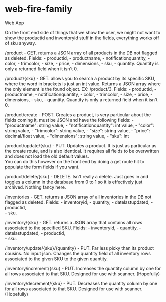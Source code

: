 # web-fire-family
Web App


On the front end side of things that we show the user, we might not want to show the productid and inventoryid stuff in 
the fields, everything works off of sku anyway.

/product - GET.
returns a JSON array of all products in the DB not flagged as deleted. 
Fields: 
     - productid, 
     - productname, 
     - notificationquantity, 
     - color, 
     - trimcolor, 
     - size, 
     - price, 
     - dimensions, 
     - sku, 
     - quantity. Quantity is only a returned field when it isn't 0.


/product/{sku} - GET. 
allows you to search a product by its specific SKU, where the word in brackets is just an int value. 
Returns a JSON array where the only element is the found object. EX: /product/3. 
Fields: 
    - productid, 
    - productname, 
    - notificationquantity, 
    - color, 
    - trimcolor, 
    - size, 
    - price, 
    - dimensions, 
    - sku, 
    - quantity. Quantity is only a returned field when it isn't 0.


/product/create - POST. 
Creates a product, is very particular about the fields coming it, must be JSON and have the following 
fields: 
    - "productname": string value, 
    - "notificationquantity": int value, 
    - "color": string value, 
    - "trimcolor": string value, 
    - "size": string value, 
    - "price": decimal/float value, 
    - "dimensions": string value, 
    - "sku": int


/product/update/{sku} - PUT. 
Updates a product. It is just as particular as the create route, and is also identical. 
It requires all fields to be overwritten and does not load the old default values.  
You can do this however on the front end by doing a get route hit to populate the form fields if you want.


/product/delete/[sku} - DELETE. 
Isn't really a delete. Just goes in and toggles a column in the database from 0 to 1 so it is effectively just archived. 
Nothing fancy here.


/inventories - GET. 
returns a JSON array of all inventories in the DB not flagged as deleted. 
Fields: 
    - inventoryid, 
    - quantity, 
    - datelastupdated, 
    - productid,  
    - sku.


/inventory/{sku} - GET. 
returns a JSON array that contains all rows associated to the specified SKU. 
Fields: 
    - inventoryid, 
    - quantity, 
    - datelastupdated, 
    - productid,  
    - sku.


/inventory/update/{sku}/{quantity} - PUT. 
Far less picky than its product cousins. No input json. 
Changes the quantity field of all inventory rows associated to the given SKU to the given quantity.


/inventory/increment/{sku} - PUT. 
Increases the quantity column by one for all rows associated to that SKU. Designed for use with scanner. (Hopefully)


/inventory/decrement/{sku} - PUT. 
Decreases the quantity column by one for all rows associated to that SKU. Designed for use with scanner. (Hopefully)
